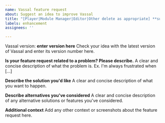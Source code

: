 ```yaml
---
name: Vassal feature request
about: Suggest an idea to improve Vassal
title: "[Player|Module Manager|Editor|Other delete as appropriate] **summarise here**"
labels: enhancement
assignees: ''

---
```


Vassal version: **enter version here**
Check your idea with the latest version of Vassal and enter its version number here.

**Is your feature request related to a problem? Please describe.**
A clear and concise description of what the problem is. Ex. I'm always frustrated when [...]

**Describe the solution you'd like**
A clear and concise description of what you want to happen.

**Describe alternatives you've considered**
A clear and concise description of any alternative solutions or features you've considered.

**Additional context**
Add any other context or screenshots about the feature request here.
